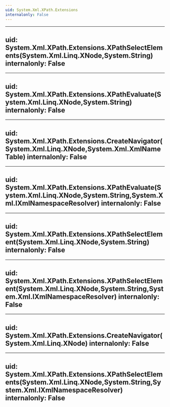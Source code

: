 ```yaml
---
uid: System.Xml.XPath.Extensions
internalonly: False
---
```


---
uid: System.Xml.XPath.Extensions.XPathSelectElements(System.Xml.Linq.XNode,System.String)
internalonly: False
---

---
uid: System.Xml.XPath.Extensions.XPathEvaluate(System.Xml.Linq.XNode,System.String)
internalonly: False
---

---
uid: System.Xml.XPath.Extensions.CreateNavigator(System.Xml.Linq.XNode,System.Xml.XmlNameTable)
internalonly: False
---

---
uid: System.Xml.XPath.Extensions.XPathEvaluate(System.Xml.Linq.XNode,System.String,System.Xml.IXmlNamespaceResolver)
internalonly: False
---

---
uid: System.Xml.XPath.Extensions.XPathSelectElement(System.Xml.Linq.XNode,System.String)
internalonly: False
---

---
uid: System.Xml.XPath.Extensions.XPathSelectElement(System.Xml.Linq.XNode,System.String,System.Xml.IXmlNamespaceResolver)
internalonly: False
---

---
uid: System.Xml.XPath.Extensions.CreateNavigator(System.Xml.Linq.XNode)
internalonly: False
---

---
uid: System.Xml.XPath.Extensions.XPathSelectElements(System.Xml.Linq.XNode,System.String,System.Xml.IXmlNamespaceResolver)
internalonly: False
---
